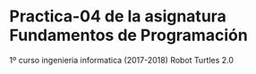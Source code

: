 # Practica-04 de la asignatura Fundamentos de Programación
1º curso ingenieria informatica (2017-2018)
Robot Turtles 2.0
